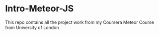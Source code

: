# Intro-Meteor-JS
This repo contains all the project work from my Coursera Meteor Course from University of London
